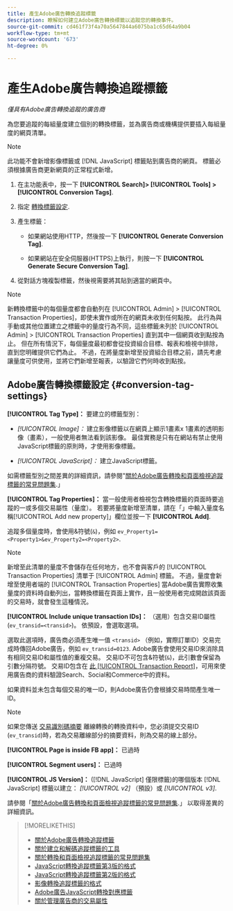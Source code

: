 ```yaml
---
title: 產生Adobe廣告轉換追蹤標籤
description: 瞭解如何建立Adobe廣告轉換標籤以追蹤您的轉換事件。
source-git-commit: cd461f73f4a70a5647844a6075ba1c65d64a9b04
workflow-type: tm+mt
source-wordcount: '673'
ht-degree: 0%

---
```


# 產生Adobe廣告轉換追蹤標籤

*僅具有Adobe廣告轉換追蹤的廣告商*

為您要追蹤的每組量度建立個別的轉換標籤，並為廣告商或機構提供要插入每組量度的網頁清單。

>[!NOTE]
>
>此功能不會新增影像標籤或 [!DNL JavaScript] 標籤貼到廣告商的網頁。 標籤必須根據廣告商更新網頁的正常程式新增。

1. 在主功能表中，按一下 **[!UICONTROL Search]> [!UICONTROL Tools] >[!UICONTROL Conversion Tags]**.

1. 指定 [轉換標籤設定](#conversion-tag-settings).

1. 產生標籤：

   * 如果網站使用HTTP，然後按一下 **[!UICONTROL Generate Conversion Tag]**.

   * 如果網站在安全伺服器(HTTPS)上執行，則按一下 **[!UICONTROL Generate Secure Conversion Tag]**.

1. 從對話方塊複製標籤，然後視需要將其貼到適當的網頁中。

>[!NOTE]
>
>新轉換標籤中的每個量度都會自動列在 [!UICONTROL Admin] > [!UICONTROL Transaction Properties]，即使未實作或所在的網頁未收到任何點按。 此行為與手動或其他位置建立之標籤中的量度行為不同，這些標籤未列於 [!UICONTROL Admin] > [!UICONTROL Transaction Properties] 直到其中一個網頁收到點按為止。 但在所有情況下，每個量度最初都會從投資組合目標、報表和檢視中排除，直到您明確提供它們為止。 不過，在將量度新增至投資組合目標之前，請先考慮讓量度可供使用，並將它們新增至報表，以驗證它們何時收到點按。

## Adobe廣告轉換標籤設定 {#conversion-tag-settings}

**[!UICONTROL Tag Type]：** 要建立的標籤型別：

* *[!UICONTROL Image]：* 建立影像標籤以在網頁上顯示1畫素x 1畫素的透明影像（畫素），一般使用者無法看到該影像。 最佳實務是只有在網站有禁止使用JavaScript標籤的原則時，才使用影像標籤。

* *[!UICONTROL JavaScript]：* 建立JavaScript標籤。

如需標籤型別之間差異的詳細資訊，請參閱&quot;[關於Adobe廣告轉換和頁面檢視追蹤標籤的常見問題集](/help/search-social-commerce/tracking/faqs-conversion-page-view-tracking-tags.md).」

**[!UICONTROL Tag Properties]：** 當一般使用者檢視包含轉換標籤的頁面時要追蹤的一或多個交易屬性（量度）。 若要將量度新增至清單，請在「」中輸入量度名稱[!UICONTROL Add new property]」欄位並按一下 **[!UICONTROL Add]**.

追蹤多個量度時，會使用&amp;符號(`&`)，例如 `ev_Property1=<Property1>&ev_Property2=<Property2>`.

>[!NOTE]
>
>新增至此清單的量度不會儲存在任何地方，也不會與客戶的 [!UICONTROL Transaction Properties] 清單于 [!UICONTROL Admin] 標籤。 不過，量度會新增至使用者端的 [!UICONTROL Transaction Properties] 當Adobe廣告實際收集量度的資料時自動列出，當轉換標籤在頁面上實作，且一般使用者完成開啟該頁面的交易時，就會發生這種情況。

**[!UICONTROL Include unique transaction IDs]：** （選用）包含交易ID屬性(`ev_transid=<transid>`)。 依預設，會選取選項。

選取此選項時，廣告商必須產生唯一值 `<transid>` （例如，實際訂單ID）交易完成時傳回Adobe廣告，例如 `ev_transid=0123`. Adobe廣告會使用交易ID來消除具有相同交易ID和屬性值的重複交易。 交易ID不可包含&amp;符號(`&`)，此引數會保留為引數分隔符號。 交易ID包含在 [此 [!UICONTROL Transaction Report]](/help/search-social-commerce/reports/management/basic-advanced/transaction-report.md)，可用來使用廣告商的資料驗證Search、Social和Commerce中的資料。

如果資料並未包含每個交易的唯一ID，則Adobe廣告仍會根據交易時間產生唯一ID。

>[!NOTE]
>
>如果您傳送 [交易識別碼摘要](/help/search-social-commerce/tracking/feed-transaction-id.md) 離線轉換的轉換資料中，您必須提交交易ID (`ev_transid`)時，若為交易離線部分的摘要資料，則為交易的線上部分。

**[!UICONTROL Page is inside FB app]：** 已過時

**[!UICONTROL Segment users]：** 已過時

**[!UICONTROL JS Version]：** ([!DNL JavaScript] 僅限標籤)的哪個版本 [!DNL JavaScript] 標籤以建立： *[!UICONTROL v2]* （預設）或 *[!UICONTROL v3]*.

請參閱「[關於Adobe廣告轉換和頁面檢視追蹤標籤的常見問題集](/help/search-social-commerce/tracking/faqs-conversion-page-view-tracking-tags.md).」 以取得差異的詳細資訊。

>[!MORELIKETHIS]
>
>* [關於Adobe廣告轉換追蹤標籤](/help/search-social-commerce/tracking/conversion-tracking-advertising.md)
>* [關於建立和解碼追蹤標籤的工具](tracking-tools-about.md)
>* [關於轉換和頁面檢視追蹤標籤的常見問題集](/help/search-social-commerce/tracking/faqs-conversion-page-view-tracking-tags.md)
>* [JavaScript轉換追蹤標籤第3版的格式](/help/search-social-commerce/tracking/format-conversion-tag-jsv3.md)
>* [JavaScript轉換追蹤標籤第2版的格式](/help/search-social-commerce/tracking/format-conversion-tag-jsv2.md)
>* [影像轉換追蹤標籤的格式](/help/search-social-commerce/tracking/format-conversion-tag-image.md)
>* [Adobe廣告JavaScript轉換對應標籤](/help/search-social-commerce/tracking/itp-conversion-mapping-tag.md)
>* [關於管理廣告商的交易屬性](/help/search-social-commerce/admin/transaction-properties/transaction-property-about.md)

